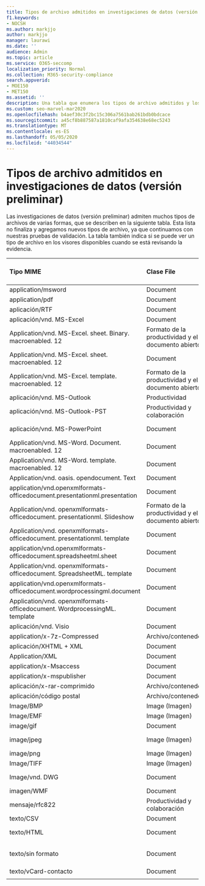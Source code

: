 ```yaml
---
title: Tipos de archivo admitidos en investigaciones de datos (versión preliminar)
f1.keywords:
- NOCSH
ms.author: markjjo
author: markjjo
manager: laurawi
ms.date: ''
audience: Admin
ms.topic: article
ms.service: O365-seccomp
localization_priority: Normal
ms.collection: M365-security-compliance
search.appverid:
- MOE150
- MET150
ms.assetid: ''
description: Una tabla que enumera los tipos de archivo admitidos y los visores que se pueden ver en para las investigaciones de datos (versión preliminar).
ms.custom: seo-marvel-mar2020
ms.openlocfilehash: b4aef30c3f2bc15c306a7561bab261bdb0bdcace
ms.sourcegitcommit: a45cf8b887587a1810caf9afa354638e68ec5243
ms.translationtype: MT
ms.contentlocale: es-ES
ms.lasthandoff: 05/05/2020
ms.locfileid: "44034544"
---
```

# <a name="supported-file-types-in-data-investigations-preview"></a>Tipos de archivo admitidos en investigaciones de datos (versión preliminar)

Las investigaciones de datos (versión preliminar) admiten muchos tipos de archivos de varias formas, que se describen en la siguiente tabla. Esta lista no finaliza y agregamos nuevos tipos de archivo, ya que continuamos con nuestras pruebas de validación. La tabla también indica si se puede ver un tipo de archivo en los visores disponibles cuando se está revisando la evidencia.

| Tipo MIME | Clase File | Visor nativo | Visor de texto | Visor de anotaciones | Extracción de contenedores | Extensiones |
| :- | :- | :- | :- | :- | :- | :- |
| application/msword | Document | Sí | Sí | Sí | No | . doc;. dat |
| application/pdf | Document | Sí | Sí | Sí | No | .pdf |
| aplicación/RTF | Document | Sí | Sí | Sí | No | . rtf;. doc |
| aplicación/vnd. MS-Excel | Document | Sí | Sí | Sí | No | . xls;. dat |
| Application/vnd. MS-Excel. sheet. Binary. macroenabled. 12 | Formato de la productividad y el documento abierto | Sí | Sí | No | No | .xlsb |
| Application/vnd. MS-Excel. sheet. macroenabled. 12 | Document | Sí | Sí | Sí | No | . xlsm |
| Application/vnd. MS-Excel. template. macroenabled. 12 | Formato de la productividad y el documento abierto | No | Sí | No | No | . xltm |
| aplicación/vnd. MS-Outlook | Productividad | No | No | No | No | . msg |
| aplicación/vnd. MS-Outlook-PST | Productividad y colaboración | No | No | No | Sí | .pst |
| aplicación/vnd. MS-PowerPoint | Document | Sí | Sí | Sí | No | . ppt;. PPS;. pase |
| Application/vnd. MS-Word. Document. macroenabled. 12 | Document | Sí | Sí | Sí | No | .docm |
| Application/vnd. MS-Word. template. macroenabled. 12 | Document | Sí | Sí | Sí | No | . dotm |
| Application/vnd. oasis. opendocument. Text | Document | Sí | Sí | Sí | No | ODT  |
| application/vnd.openxmlformats-officedocument.presentationml.presentation | Document | Sí | Sí | Sí | No | .pptx |
| Application/vnd. openxmlformats-officedocument. presentationml. Slideshow | Formato de la productividad y el documento abierto | Sí | Sí | Sí | No | . ppsx |
| Application/vnd. openxmlformats-officedocument. presentationml. template | Document | Sí | Sí | Sí | No | . potx |
| application/vnd.openxmlformats-officedocument.spreadsheetml.sheet | Document | Sí | Sí | Sí | No | .xlsx |
| Application/vnd. openxmlformats-officedocument. SpreadsheetML. template | Document | Sí | Sí | Sí | No | . xltx |
| application/vnd.openxmlformats-officedocument.wordprocessingml.document | Document | Sí | Sí | Sí | No | .docx |
| Application/vnd. openxmlformats-officedocument. WordprocessingML. template | Document | Sí | Sí | Sí | No | . dotx |
| aplicación/vnd. Visio | Document | Sí | Sí | Sí | No | . VSD |
| application/x-7z-Compressed | Archivo/contenedor | No | No | No | Sí | .7z |
| aplicación/XHTML + XML | Document | Sí | Sí | Sí | No | . XHTML |
| Application/XML | Document | Sí | Sí | Sí | No | . XML |
| application/x-Msaccess | Document | Sí | Sí | Sí | No | .mdb |
| application/x-mspublisher | Document | Sí | Sí | Sí | No | . pub |
| aplicación/x-rar-comprimido | Archivo/contenedor | No | No | No | Sí | . rar |
| aplicación/código postal | Archivo/contenedor | No | No | No | Sí | .zip |
| Image/BMP | Image (Imagen) | Sí | Sí | Sí | No | .bmp |
| Image/EMF | Image (Imagen) | Sí | Sí | Sí | No | .emf |
| image/gif | Document | Sí | Sí | Sí | No | .gif |
| image/jpeg | Image (Imagen) | Sí | Sí | Sí | No | . jpg;. JPEG;. dat;. jpgt |
| image/png | Image (Imagen) | Sí | Sí | Sí | No | .png |
| Image/TIFF | Image (Imagen) | Sí | Sí | Sí | No | . tif |
| Image/vnd. DWG | Document | Sí | Sí | Sí | No | . dwg;. ficheros |
| imagen/WMF | Document | Sí | Sí | Sí | No | .wmf |
| mensaje/rfc822 | Productividad y colaboración | No | No | No | No | .eml |
| texto/CSV | Document | Sí | Sí | Sí | No | . csv |
| texto/HTML | Document | Sí | Sí | Sí | No | . html;. shtml;. htm |
| texto/sin formato | Document | Sí | Sí | Sí | No | . txt;. CSS;. con;. pl;. csv;. dat |
| texto/vCard-contacto | Document | Sí | Sí | Sí | No | . vcf |
||||||||
